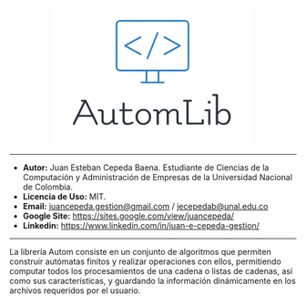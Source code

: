 
<p align="center">
  <img src = "./imagenes/autom.png" width = "350px">
</p>

---


- **Autor:** Juan Esteban Cepeda Baena. Estudiante de Ciencias de la Computación y Administración de Empresas de la Universidad Nacional de Colombia.
- **Licencia de Uso:** MIT.
- **Email:** juancepeda.gestion@gmail.com / jecepedab@unal.edu.co
- **Google Site:** https://sites.google.com/view/juancepeda/
- **Linkedin:** https://www.linkedin.com/in/juan-e-cepeda-gestion/

---

La librería Autom consiste en un conjunto de algoritmos que permiten construir autómatas finitos y realizar operaciones con ellos, permitiendo computar todos los procesamientos de una cadena o listas de cadenas, así como sus características, y guardando la información dinámicamente en los archivos requeridos por el usuario.
